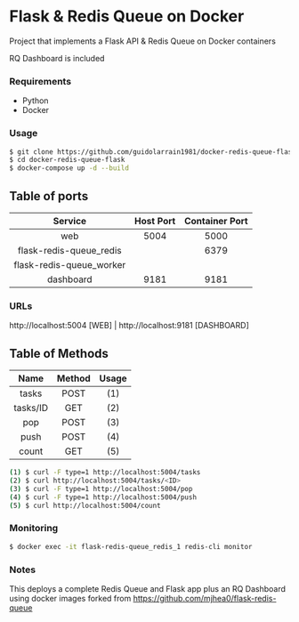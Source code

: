 # Flask & Redis Queue on Docker

Project that implements a Flask API & Redis Queue on Docker containers

RQ Dashboard is included

### Requirements

- Python
- Docker

### Usage

```sh
$ git clone https://github.com/guidolarrain1981/docker-redis-queue-flask.git
$ cd docker-redis-queue-flask
$ docker-compose up -d --build
```

## Table of ports
Service                  |  Host Port  | Container Port |
:-----------------------:|:-----------:|:---------------:
web                      | 5004 | 5000
flask-redis-queue_redis  |      | 6379
flask-redis-queue_worker |      |     
dashboard                | 9181 | 9181

### URLs

http://localhost:5004 [WEB] | http://localhost:9181 [DASHBOARD]

## Table of Methods
Name       |  Method  |  Usage  |
:---------:|:--------:|:--------:
tasks      |   POST   |   (1)   
tasks/ID   |   GET    |   (2)   
pop        |   POST   |   (3)   
push       |   POST   |   (4)   
count      |   GET    |   (5)   

```sh
(1) $ curl -F type=1 http://localhost:5004/tasks
(2) $ curl http://localhost:5004/tasks/<ID>
(3) $ curl -F type=1 http://localhost:5004/pop
(4) $ curl -F type=1 http://localhost:5004/push
(5) $ curl http://localhost:5004/count
```

### Monitoring

```sh
$ docker exec -it flask-redis-queue_redis_1 redis-cli monitor
```

### Notes

This deploys a complete Redis Queue and Flask app plus an RQ Dashboard using docker images forked from https://github.com/mjhea0/flask-redis-queue
